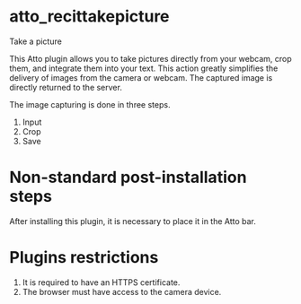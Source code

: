 # atto_recittakepicture
Take a picture

This Atto plugin allows you to take pictures directly from your webcam, crop them, and integrate them into your text.
This action greatly simplifies the delivery of images from the camera or webcam. 
The captured image is directly returned to the server.

The image capturing is done in three steps.
1) Input
2) Crop
3) Save

# Non-standard post-installation steps
After installing this plugin, it is necessary to place it in the Atto bar.

# Plugins restrictions
1) It is required to have an HTTPS certificate.
2) The browser must have access to the camera device.